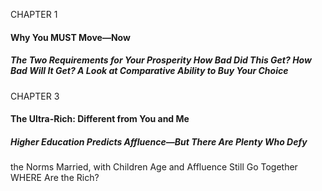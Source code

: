 CHAPTER 1

#### Why You MUST Move—Now

##### The Two Requirements for Your Prosperity How Bad Did This Get? How Bad Will It Get? A Look at Comparative Ability to Buy Your Choice

CHAPTER 3

#### The Ultra-Rich: Different from You and Me

##### Higher Education Predicts Affluence—But There Are Plenty Who Defy
 the Norms Married, with Children Age and Affluence Still Go Together WHERE Are the Rich?